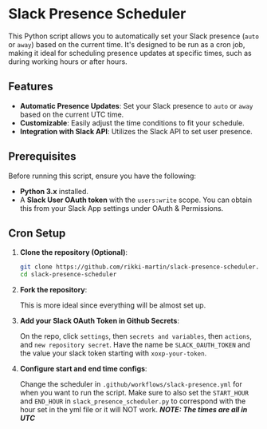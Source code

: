 # Slack Presence Scheduler

This Python script allows you to automatically set your Slack presence (`auto` or `away`) based on the current time. It's designed to be run as a cron job, making it ideal for scheduling presence updates at specific times, such as during working hours or after hours.

## Features

- **Automatic Presence Updates**: Set your Slack presence to `auto` or `away` based on the current UTC time.
- **Customizable**: Easily adjust the time conditions to fit your schedule.
- **Integration with Slack API**: Utilizes the Slack API to set user presence.

## Prerequisites

Before running this script, ensure you have the following:

- **Python 3.x** installed.
- A **Slack User OAuth token** with the `users:write` scope. You can obtain this from your Slack App settings under OAuth & Permissions.

## Cron Setup

1. **Clone the repository (Optional)**:

   ```bash
   git clone https://github.com/rikki-martin/slack-presence-scheduler.git
   cd slack-presence-scheduler

2. **Fork the repository**:

   This is more ideal since everything will be almost set up.

3. **Add your Slack OAuth Token in Github Secrets**:

    On the repo, click `settings`, then `secrets and variables`, then `actions`, and `new repository secret`. Have the name be
    `SLACK_OAUTH_TOKEN` and the value your slack token starting with `xoxp-your-token`.

4. **Configure start and end time configs**:

   Change the scheduler in `.github/workflows/slack-presence.yml` for when you want to run the script.
   Make sure to also set the `START_HOUR` and `END_HOUR` in `slack_presence_scheduler.py` to correspond with the hour set in the yml file or it will NOT work. ***NOTE: The times are all in UTC***